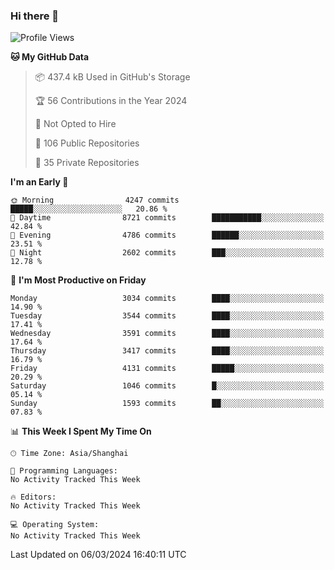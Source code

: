 ### Hi there 👋

<!--
**qbosen/qbosen** is a ✨ _special_ ✨ repository because its `README.md` (this file) appears on your GitHub profile.

Here are some ideas to get you started:

- 🔭 I’m currently working on ...
- 🌱 I’m currently learning ...
- 👯 I’m looking to collaborate on ...
- 🤔 I’m looking for help with ...
- 💬 Ask me about ...
- 📫 How to reach me: ...
- 😄 Pronouns: ...
- ⚡ Fun fact: ...
-->

<!--START_SECTION:waka-->
![Profile Views](http://img.shields.io/badge/Profile%20Views-0-blue)

**🐱 My GitHub Data** 

> 📦 437.4 kB Used in GitHub's Storage 
 > 
> 🏆 56 Contributions in the Year 2024
 > 
> 🚫 Not Opted to Hire
 > 
> 📜 106 Public Repositories 
 > 
> 🔑 35 Private Repositories 
 > 
**I'm an Early 🐤** 

```text
🌞 Morning                4247 commits        █████░░░░░░░░░░░░░░░░░░░░   20.86 % 
🌆 Daytime                8721 commits        ███████████░░░░░░░░░░░░░░   42.84 % 
🌃 Evening                4786 commits        ██████░░░░░░░░░░░░░░░░░░░   23.51 % 
🌙 Night                  2602 commits        ███░░░░░░░░░░░░░░░░░░░░░░   12.78 % 
```
📅 **I'm Most Productive on Friday** 

```text
Monday                   3034 commits        ████░░░░░░░░░░░░░░░░░░░░░   14.90 % 
Tuesday                  3544 commits        ████░░░░░░░░░░░░░░░░░░░░░   17.41 % 
Wednesday                3591 commits        ████░░░░░░░░░░░░░░░░░░░░░   17.64 % 
Thursday                 3417 commits        ████░░░░░░░░░░░░░░░░░░░░░   16.79 % 
Friday                   4131 commits        █████░░░░░░░░░░░░░░░░░░░░   20.29 % 
Saturday                 1046 commits        █░░░░░░░░░░░░░░░░░░░░░░░░   05.14 % 
Sunday                   1593 commits        ██░░░░░░░░░░░░░░░░░░░░░░░   07.83 % 
```


📊 **This Week I Spent My Time On** 

```text
🕑︎ Time Zone: Asia/Shanghai

💬 Programming Languages: 
No Activity Tracked This Week

🔥 Editors: 
No Activity Tracked This Week

💻 Operating System: 
No Activity Tracked This Week
```


 Last Updated on 06/03/2024 16:40:11 UTC
<!--END_SECTION:waka-->
